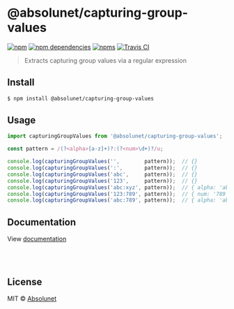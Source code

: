 # @absolunet/capturing-group-values

[![npm](https://img.shields.io/npm/v/@absolunet/capturing-group-values.svg)](https://www.npmjs.com/package/@absolunet/capturing-group-values)
[![npm dependencies](https://david-dm.org/absolunet/node-capturing-group-values/status.svg)](https://david-dm.org/absolunet/node-capturing-group-values)
[![npms](https://badges.npms.io/%40absolunet%2Fcapturing-group-values.svg)](https://npms.io/search?q=%40absolunet%2Fcapturing-group-values)
[![Travis CI](https://travis-ci.com/absolunet/node-capturing-group-values.svg?branch=master)](https://travis-ci.com/absolunet/node-capturing-group-values/builds)

> Extracts capturing group values via a regular expression


## Install

```bash
$ npm install @absolunet/capturing-group-values
```


## Usage

```js
import capturingGroupValues from '@absolunet/capturing-group-values';

const pattern = /(?<alpha>[a-z]+)?:(?<num>\d+)?/u;

console.log(capturingGroupValues('',        pattern));  // {}
console.log(capturingGroupValues(':',       pattern));  // {}
console.log(capturingGroupValues('abc',     pattern));  // {}
console.log(capturingGroupValues('123',     pattern));  // {}
console.log(capturingGroupValues('abc:xyz', pattern));  // { alpha: 'abc' }
console.log(capturingGroupValues('123:789', pattern));  // { num: '789' }
console.log(capturingGroupValues('abc:789', pattern));  // { alpha: 'abc', num: '789' }
```



## Documentation

View [documentation](https://documentation.absolunet.com/node-capturing-group-values)






<br><br>

## License

MIT © [Absolunet](https://absolunet.com)

